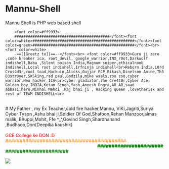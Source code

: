# Mannu-Shell
Mannu Shell is PHP web based shell

        <font color=#ff9933> 
        ##########################################</font><font color=white>#############################################</font><font color=green>#############################################</font><br><font color=white>
        -==[[Greetz to]]==--</font><br> <font color=#ff9933>Guru ji zero ,code breaker ica, root_devil, google_warrior,INX_r0ot,Darkwolf indishell,Baba ,Silent poison India,Magnum sniper,ethicalnoob Indishell,Local root indishell,Irfninja indishell<br>Reborn India,L0rd Crus4d3r,cool toad,Hackuin,Alicks,Gujjar PCP,Bikash,Dinelson Amine,Th3 D3str0yer,SKSking,rad paul,Godzila,mike waals,zoo zoo,cyber warrior,Neo hacker ICA<br>cyber gladiator,7he Cre4t0r,Cyber Ace, Golden boy INDIA,Ketan Singh,Yash,Aneesh Dogra,AR AR,saad abbasi,hero,Minhal Mehdi ,Raj bhai ji , Hacking queen ,lovetherisk and rest of TEAM INDISHELL<br>
<font color=white>--==[[Love to]]==--</font><br># My Father , my Ex Teacher,cold fire hacker,Mannu, ViKi,Jagriti,Suriya Cyber Tyson ,Ashu bhai ji,Soldier Of God,Shafoon,Rehan Manzoor,almas malik, Bhuppi,Mohit, Ffe ^_^,Govind Singh,Shardhanand ,Budhaoo,Don(Deepika kaushik) <br>
<font color=white>--==[[Interface Desgined By]]==--</font><br><font color=red>GCE College ke DON :D</font>        <br></font>
        <b> 
        <font color=#ff9933> 
        ##########################################</font><font color=white>#############################################</font><font color=green>#############################################</font>

<img src="http://3.bp.blogspot.com/-Iu_c3pbG81w/VltfiErXSiI/AAAAAAAAB1s/BIQTsFU0RgQ/s1600/mannu.png" />
